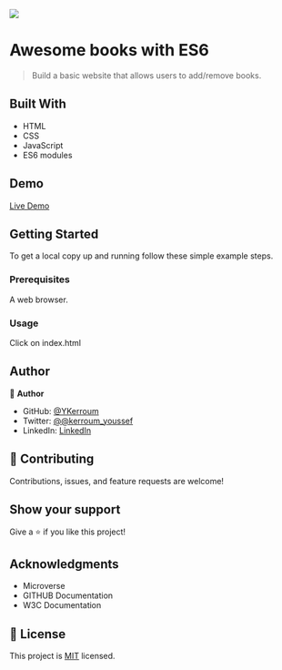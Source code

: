 ![](https://img.shields.io/badge/Microverse-blueviolet)
# Awesome books with ES6

> Build a basic website that allows users to add/remove books.


## Built With

- HTML
- CSS
- JavaScript
- ES6 modules

## Demo

[Live Demo](https://ykerroum.github.io/Awesome-books-refactor/)

## Getting Started


To get a local copy up and running follow these simple example steps.

### Prerequisites
A web browser.
### Usage
Click on index.html

## Author

👤 **Author**

- GitHub: [@YKerroum](https://github.com/YKerroum)
- Twitter: [@@kerroum_youssef](https://twitter.com/kerroum_youssef)
- LinkedIn: [LinkedIn](https://www.linkedin.com/in/ykerroum/)

## 🤝 Contributing

Contributions, issues, and feature requests are welcome!


## Show your support

Give a ⭐️ if you like this project!

## Acknowledgments

- Microverse
- GITHUB Documentation
- W3C Documentation

## 📝 License

This project is [MIT](./LICENSE) licensed.
